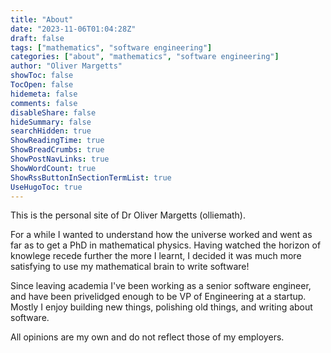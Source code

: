 ```yaml
---
title: "About"
date: "2023-11-06T01:04:28Z"
draft: false
tags: ["mathematics", "software engineering"]
categories: ["about", "mathematics", "software engineering"]
author: "Oliver Margetts"
showToc: false
TocOpen: false
hidemeta: false
comments: false
disableShare: false
hideSummary: false
searchHidden: true
ShowReadingTime: true
ShowBreadCrumbs: true
ShowPostNavLinks: true
ShowWordCount: true
ShowRssButtonInSectionTermList: true
UseHugoToc: true
---
```


This is the personal site of Dr Oliver Margetts (olliemath).

For a while I wanted to understand how the universe worked and
went as far as to get a PhD in mathematical physics. Having watched
the horizon of knowlege recede further the more I learnt, I decided
it was much more satisfying to use my mathematical brain to write
software!

Since leaving academia I've been working as a senior software engineer,
and have been privelidged enough to be VP of Engineering at a startup.
Mostly I enjoy building new things, polishing old things, and writing
about software.

All opinions are my own and do not reflect those of my employers.
